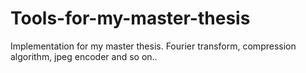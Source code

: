 # Tools-for-my-master-thesis
Implementation for my master thesis. Fourier transform, compression algorithm, jpeg encoder and so on..
